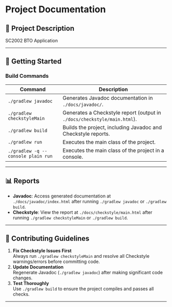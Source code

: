 # Project Documentation

## 📖 Project Description
SC2002 BTO Application

---

## 🚀 Getting Started

### Build Commands
| Command                  | Description                                                                 |
|--------------------------|-----------------------------------------------------------------------------|
| `./gradlew javadoc`      | Generates Javadoc documentation in `./docs/javadoc/`.                       |
| `./gradlew checkstyleMain`     | Generates a Checkstyle report (output in `./docs/checkstyle/main.html`).    |
| `./gradlew build`        | Builds the project, including Javadoc and Checkstyle reports.               |
| `./gradlew run`          | Executes the main class of the project.                                     |
| `./gradlew -q --console plain run`          | Executes the main class of the project in a console.                                     |

---

## 📊 Reports
- **Javadoc**: Access generated documentation at `./docs/javadoc/index.html` after running `./gradlew javadoc` or `./gradlew build`.
- **Checkstyle**: View the report at `./docs/checkstyle/main.html` after running `./gradlew checkstyleMain` or `./gradlew build`.

---

## 🔧 Contributing Guidelines
1. **Fix Checkstyle Issues First**  
   Always run `./gradlew checkstyleMain` and resolve all Checkstyle warnings/errors before committing code.
2. **Update Documentation**  
   Regenerate Javadoc (`./gradlew javadoc`) after making significant code changes.
3. **Test Thoroughly**  
   Use `./gradlew build` to ensure the project compiles and passes all checks.

---
